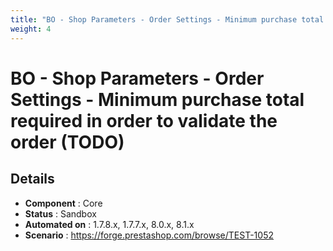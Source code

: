 ```yaml
---
title: "BO - Shop Parameters - Order Settings - Minimum purchase total required in order to validate the order (TODO)"
weight: 4
---
```


# BO - Shop Parameters - Order Settings - Minimum purchase total required in order to validate the order (TODO)
## Details
* **Component** : Core
* **Status** : Sandbox
* **Automated on** : 1.7.8.x, 1.7.7.x, 8.0.x, 8.1.x
* **Scenario** : https://forge.prestashop.com/browse/TEST-1052

